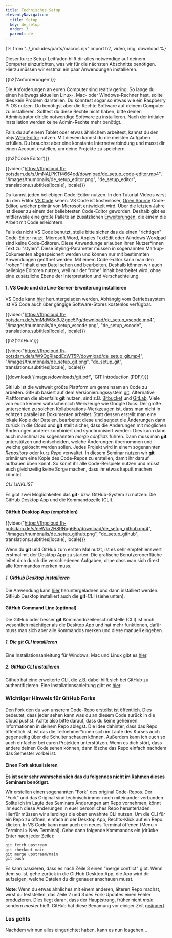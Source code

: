 ```yaml
---
title: Technisches Setup
eleventyNavigation:
  title: Setup
  key: de_setup
  order: 3
  parent: de
---
```


{% from "../_includes/parts/macros.njk" import h2, video, img, download %}

Dieser kurze Setup-Leitfaden hilft dir alles notwendige auf deinem Computer einzurichten, was wir für die nächsten Abschnitte benötigen. Hierzu müssen wir erstmal ein paar Anwendungen installieren.

{{h2('Anforderungen')}}

Die Anforderungen an euren Computer sind realtiv gering. So lange du einen halbwegs aktuellen Linux-, Mac- oder Windows-Rechner hast, sollte dies kein Problem darstellen. Du könntest sogar so etwas wie ein Raspberry Pi OS nutzen. Du benötigst aber die Rechte Software auf deinem Computer zu installieren. Solltest du diese Rechte nicht haben, bitte deinen Administrator dir die notwendige Software zu installieren. Nach der initialen Installation werden keine Admin-Rechte mehr benötigt.

Falls du auf einem Tablet oder etwas ähnlichem arbeitest, kannst du den p5js [Web-Editor](https://editor.p5js.org/) nutzen. Mit diesem kannst du die meisten Aufgaben erfüllen. Du brauchst aber eine konstante Internetverbindung und musst dir einen Account erstellen, um deine Projekte zu speichern.

{{h2('Code Editor')}}

{{video("https://fhpcloud.fh-potsdam.de/s/JmNALPKTf4664od/download/de_setup_code-editor.mp4", "/images/thumbnails/de_setup_editor.png", "de_setup_editor", translations.subtitles[locale], locale)}}

<!--
dg: https://fhpcloud.fh-potsdam.de/s/K5ZADXCy5SgPq8a
de: https://fhpcloud.fh-potsdam.de/s/JmNALPKTf4664od
en: https://fhpcloud.fh-potsdam.de/s/2PLgW3km7y3sb92
-->

Du kannst jeden beliebigen Code-Editor nutzen. In den Tutorial-Videos wirst du den Editor [VS Code](https://code.visualstudio.com/download) sehen. VS Code ist kostenloser, [Open Source](https://github.com/microsoft/vscode) Code-Editor, welcher primär von Microsoft entwickelt wird. Über die letzten Jahre ist dieser zu einem der beliebtesten Code-Editor geworden. Deshalb gibt es mittlerweile eine große Pallete an zusätzlichen [Erweiterungen](https://marketplace.visualstudio.com/VSCode), die einem die Arbeit mit Code erleichtern.

Falls du nicht VS Code benutzt, stelle bitte sicher das du einen "richtigen" Code-Editor nutzt. Microsoft Word, Apples TextEdit oder Windows Wordpad sind keine Code-Editoren. Diese Anwendunge erlauben ihren Nutzer*innen Text zu "stylen". Diese Styling-Parameter müssen in sogenannten Markup-Dokumenten abgespeichert werden und können nur mit bestimmten Anwendungen geöffnet werden. Mit einem Code-Editor kann man den "rohen" Inhalt einer Datei sehen und bearbeiten. Deshalb können wir auch beliebige Editoren nutzen, weil nur der "rohe" Inhalt bearbeitet wird, ohne eine zusätzliche Ebene der Interpretation und Verschachtelung.

#### 1. VS Code und die Live-Server-Erweiterung installieren
VS Code kann [hier](https://code.visualstudio.com/download) heruntergeladen werden. Abhängig vom Betriebssystem ist VS Code auch über gängige Software-Stores kostenlos verfügbar.

{{video("https://fhpcloud.fh-potsdam.de/s/mMdW8q9JZgpe5Pg/download/de_setup_vscode.mp4", "/images/thumbnails/de_setup_vscode.png", "de_setup_vscode", translations.subtitles[locale], locale)}}

<!--
dg: https://fhpcloud.fh-potsdam.de/s/bbeAtZoYzPN7oPa
de: https://fhpcloud.fh-potsdam.de/s/mMdW8q9JZgpe5Pg
en: https://fhpcloud.fh-potsdam.de/s/3tG6BwCi2DP9Bg4
-->

{{h2('GitHub')}}

{{video("https://fhpcloud.fh-potsdam.de/s/W9QgRiapdEcWT5P/download/de_setup_git.mp4", "/images/thumbnails/de_setup_git.png", "de_setup_git", translations.subtitles[locale], locale)}}

<!--
dg: https://fhpcloud.fh-potsdam.de/s/2NrzijRnERDg6Ht
de: https://fhpcloud.fh-potsdam.de/s/W9QgRiapdEcWT5P
en: https://fhpcloud.fh-potsdam.de/s/BBMqcBicJ6QLaeE
-->

{{download('/images/downloads/git.pdf', 'GIT Introduction (PDF)')}}

GitHub ist die weltweit größte Plattform um gemeinsam an Code zu arbeiten. GitHub basiert auf dem Versionierungssystem [git](https://git-scm.com/). Alternative Plattformen die ebenfalls **git** nutzen, sind z.B. [Bitbucket](https://bitbucket.org/product) und [GitLab](https://about.gitlab.com/). Viele von euch kennen wahrscheinlich Werkzeuge wie Google Docs. Der große unterschied zu solchen Kollaborations-Werkzeugen ist, dass man nicht in echtzeit parallel an Dokumenten arbeitet. Statt dessen erstellt man eine lokale Kopie der Dateien, bearbeitet diese und sendet die Änderungen dann zurück in die Cloud und **git** stellt sicher, dass die Änderungen mit möglichen Änderungen anderer kombiniert und synchronisiert werden. Dies kann dann auch manchmal zu sogenannten *merge conflicts* führen. Dann muss man **git** unterstützen und entscheiden, welche Änderungen übernommen und welche gelöscht werden sollen. Jedes Projekt wird in einem sogenannten *Repository* oder kurz *Repo* verwaltet. In diesem Seminar nutzen wir **git** primär um eine Kopie des Code-Repos zu erstellen, damit ihr darauf aufbauen üben könnt. So könnt ihr alle Code-Beispiele nutzen und müsst euch gleichzeitig keine Sorge machen, dass ihr etwas kaputt machen könntet.

*CLI LINKLIST*

Es gibt zwei Möglichkeiten das **git**- bzw. GitHub-System zu nutzen: Die GitHub Desktop App und die Kommandozeile (CLI).

#### GitHub Desktop App (empfohlen)

{{video("https://fhpcloud.fh-potsdam.de/s/neWkx2H8RNqg6Eo/download/de_setup_github.mp4", "/images/thumbnails/de_setup_github.png", "de_setup_github", translations.subtitles[locale], locale)}}

<!--
dg: https://fhpcloud.fh-potsdam.de/s/n5KPkrfBwsipRi5
de: https://fhpcloud.fh-potsdam.de/s/neWkx2H8RNqg6Eo
en: https://fhpcloud.fh-potsdam.de/s/HLdw8ABZ2dHBqDq
-->

Wenn du **git** und GitHub zum ersten Mal nutzt, ist es sehr empfehlenswert erstmal mit der Desktop App zu starten. Die grafische Benutzeroberfläche leitet dich durch die verschiedenen Aufgaben, ohne dass man sich direkt alle Kommandos merken muss.

##### 1. GitHub Desktop installieren
Die Anwendung kann [hier](https://desktop.github.com/) heruntergeladnen und dann installiert werden. GitHub Desktop installiert auch die **git**-CLI (siehe unten).

#### GitHub Command Line (optional)

Die GitHub oder besser **git** Kommandozeilenschnittstelle (CLI) ist noch wesentlich mächtiger als die Desktop App und hat mehr funktionen, dafür muss man sich aber alle Kommandos merken und diese manuell eingeben.

##### 1. Die git CLI installieren
Eine Installationsanleitung für Windows, Mac und Linux gibt es [hier](https://git-scm.com/book/en/v2/Getting-Started-Installing-Git).

##### 2. GitHub CLI installieren
Github hat eine erweiterte CLI, die z.B. dabei hilft sich bei GitHub zu authentifizieren. Eine Installationsanleitung gibt es [hier](https://github.com/cli/cli).

### Wichtiger Hinweis für GitHub Forks
Den Fork den du von unserem Code-Repo erstellst ist öffentlich. Dies bedeutet, dass jeder sehen kann was du an diesem Code zurück in die Cloud pushst. Achte also bitte darauf, dass du keine geheimen Informationen in deinem Repo ablegst. Die Idee dahinter, dass das Repo öffentlich ist, ist das die Teilnehmer*innen sich im Laufe des Kurses auch gegenseitig über die Schulter schauen können. Außerdem kann ich euch so auch einfacher bei euren Projekten unterstützen. Wenn es dich stört, dass andere deinen Code sehen können, dann lösche das Repo einfach nachdem das Semester vorbei ist.

#### Einen Fork aktualisieren

**Es ist sehr sehr wahrscheinlich das du folgendes nicht im Rahmen dieses Seminars benötigst.**

Wir erstellen einen sogenannten "Fork" des original Code-Repos. Der "Fork" und das Original sind technisch immer noch miteinander verbunden. Sollte ich im Laufe des Seminars Änderungen am Repo vornehmen, könnt ihr euch diese Änderungen in euer persönliches Repo herunterladen. Hierfür müssen wir allerdings die oben erwähnte CLI nutzen. Um die CLI für ein Repo zu öffnen, einfach in der Desktop App, Rechts-Klick auf ein Repo klicken. In VS Code kann man auch ein neues Terminal öffenen (Menu > Terminal > New Terminal). Gebe dann folgende Kommandos ein (drücke Enter nach jeder Zeile):

```
git fetch upstream
git checkout main
git merge upstream/main
git push
```

Es kann passieren, dass es nach Zeile 3 einen "merge conflict" gibt. Wenn dem so ist, gehe zurück in die GitHub Desktop App, die App wird dir aufzeigen, welche Dateien du dir genauer anschauen musst.

**Note**: Wenn du etwas ähnliches mit einem anderen, älteren Repo machst, wirst du feststellen, das Zeile 2 und 3 des Fork-Updates einen Fehler produzieren. Dies liegt daran, dass der Hauptstrang, früher nicht *main* sondern *master* hieß. GitHub hat diese Benamung vor einiger Zeit [geändert](https://github.com/github/renaming).

### Los gehts
Nachdem wir nun alles eingerichtet haben, kann es nun losgehen...